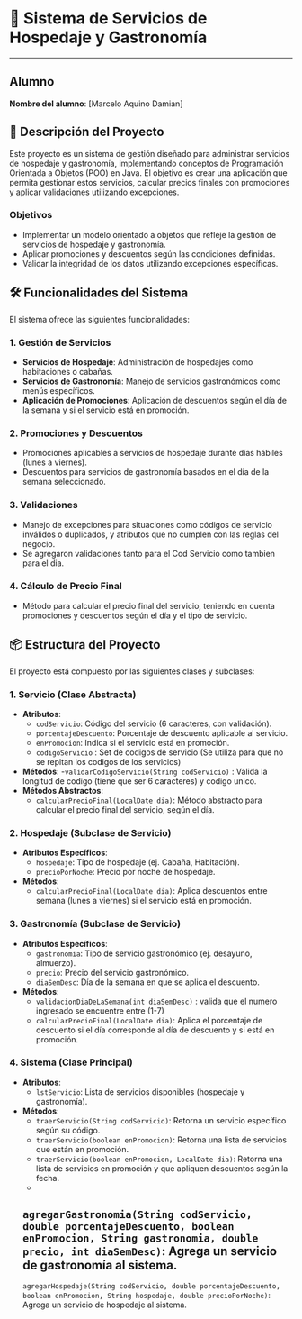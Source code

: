 # 🏨 Sistema de Servicios de Hospedaje y Gastronomía

---

## Alumno

**Nombre del alumno**: [Marcelo Aquino Damian]

## 📄 Descripción del Proyecto

Este proyecto es un sistema de gestión diseñado para administrar servicios de hospedaje y gastronomía, implementando
conceptos de Programación Orientada a Objetos (POO) en Java. El objetivo es crear una aplicación que permita gestionar
estos servicios, calcular precios finales con promociones y aplicar validaciones utilizando excepciones.

### Objetivos

- Implementar un modelo orientado a objetos que refleje la gestión de servicios de hospedaje y gastronomía.
- Aplicar promociones y descuentos según las condiciones definidas.
- Validar la integridad de los datos utilizando excepciones específicas.

## 🛠️ Funcionalidades del Sistema

El sistema ofrece las siguientes funcionalidades:

### 1. Gestión de Servicios

- **Servicios de Hospedaje**: Administración de hospedajes como habitaciones o cabañas.
- **Servicios de Gastronomía**: Manejo de servicios gastronómicos como menús específicos.
- **Aplicación de Promociones**: Aplicación de descuentos según el día de la semana y si el servicio está en promoción.

### 2. Promociones y Descuentos

- Promociones aplicables a servicios de hospedaje durante días hábiles (lunes a viernes).
- Descuentos para servicios de gastronomía basados en el día de la semana seleccionado.

### 3. Validaciones

- Manejo de excepciones para situaciones como códigos de servicio inválidos o duplicados, y atributos que no cumplen con
  las reglas del negocio.
- Se agregaron validaciones tanto para el Cod Servicio como tambien para el dia.   

### 4. Cálculo de Precio Final

- Método para calcular el precio final del servicio, teniendo en cuenta promociones y descuentos según el día y el tipo
  de servicio.

## 📦 Estructura del Proyecto

El proyecto está compuesto por las siguientes clases y subclases:

### 1. **Servicio** (Clase Abstracta)

- **Atributos**:
    - `codServicio`: Código del servicio (6 caracteres, con validación).
    - `porcentajeDescuento`: Porcentaje de descuento aplicable al servicio.
    - `enPromocion`: Indica si el servicio está en promoción.
    - `codigoServicio` : Set de codigos de servicio (Se utiliza para que no se repitan los codigos de los servicios)
- **Métodos**:
    -`validarCodigoServicio(String codServicio)` : Valida la longitud de codigo (tiene que ser 6 caracteres) y codigo unico.      
- **Métodos Abstractos**:
    - `calcularPrecioFinal(LocalDate dia)`: Método abstracto para calcular el precio final del servicio, según el día.
    

### 2. **Hospedaje** (Subclase de Servicio)

- **Atributos Específicos**:
    - `hospedaje`: Tipo de hospedaje (ej. Cabaña, Habitación).
    - `precioPorNoche`: Precio por noche de hospedaje.
- **Métodos**:
    - `calcularPrecioFinal(LocalDate dia)`: Aplica descuentos entre semana (lunes a viernes) si el servicio está en
      promoción.

### 3. **Gastronomía** (Subclase de Servicio)

- **Atributos Específicos**:
    - `gastronomia`: Tipo de servicio gastronómico (ej. desayuno, almuerzo).
    - `precio`: Precio del servicio gastronómico.
    - `diaSemDesc`: Día de la semana en que se aplica el descuento.
- **Métodos**:
    - `validacionDiaDeLaSemana(int diaSemDesc)` : valida que el numero ingresado se encuentre entre (1-7)
    - `calcularPrecioFinal(LocalDate dia)`: Aplica el porcentaje de descuento si el día corresponde al día de descuento
      y si está en promoción.

### 4. **Sistema** (Clase Principal)

- **Atributos**:
    - `lstServicio`: Lista de servicios disponibles (hospedaje y gastronomía).
- **Métodos**:
    - `traerServicio(String codServicio)`: Retorna un servicio específico según su código.
    - `traerServicio(boolean enPromocion)`: Retorna una lista de servicios que están en promoción.
    - `traerServicio(boolean enPromocion, LocalDate dia)`: Retorna una lista de servicios en promoción y que apliquen
      descuentos según la fecha.
    -
    `agregarGastronomia(String codServicio, double porcentajeDescuento, boolean enPromocion, String gastronomia, double precio, int diaSemDesc)`:
    Agrega un servicio de gastronomía al sistema.
    -
    `agregarHospedaje(String codServicio, double porcentajeDescuento, boolean enPromocion, String hospedaje, double precioPorNoche)`:
    Agrega un servicio de hospedaje al sistema.
